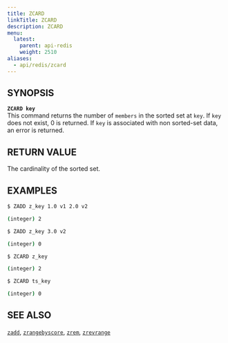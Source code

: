 ```yaml
---
title: ZCARD
linkTitle: ZCARD
description: ZCARD
menu:
  latest:
    parent: api-redis
    weight: 2510
aliases:
  - api/redis/zcard
---
```


## SYNOPSIS
<b>`ZCARD key`</b><br>
This command returns the number of `members` in the sorted set at `key`. If `key` does not exist, 0 is returned.
If `key` is associated with non sorted-set data, an error is returned.

## RETURN VALUE

The cardinality of the sorted set.

## EXAMPLES
```{.sh .copy .separator-dollar}
$ ZADD z_key 1.0 v1 2.0 v2
```
```sh
(integer) 2
```
```{.sh .copy .separator-dollar}
$ ZADD z_key 3.0 v2
```
```sh
(integer) 0
```
```{.sh .copy .separator-dollar}
$ ZCARD z_key
```
```sh
(integer) 2
```
```{.sh .copy .separator-dollar}
$ ZCARD ts_key
```
```sh
(integer) 0
```
## SEE ALSO
[`zadd`](../zadd/), [`zrangebyscore`](../zrangebyscore/), [`zrem`](../zrem/), [`zrevrange`](../zrevrange)
